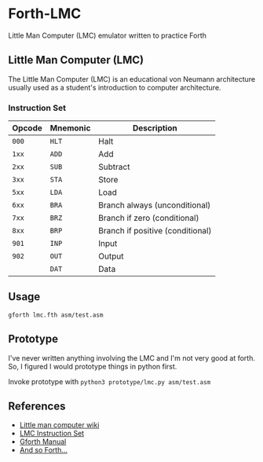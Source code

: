 # Forth-LMC
Little Man Computer (LMC) emulator written to practice Forth


## Little Man Computer (LMC)
The Little Man Computer (LMC) is an educational von Neumann architecture usually
used as a student's introduction to computer architecture.


### Instruction Set

| Opcode | Mnemonic | Description |
| ---- | ---- | ---- |
| ```000``` | ```HLT``` | Halt |
| ```1xx``` | ```ADD``` | Add |
| ```2xx``` | ```SUB``` | Subtract |
| ```3xx``` | ```STA``` | Store |
| ```5xx``` | ```LDA``` | Load |
| ```6xx``` | ```BRA``` | Branch always (unconditional) |
| ```7xx``` | ```BRZ``` | Branch if zero (conditional) |
| ```8xx``` | ```BRP``` | Branch if positive (conditional) |
| ```901``` | ```INP``` | Input |
| ```902``` | ```OUT``` | Output |
| | ```DAT``` | Data |


## Usage
```gforth lmc.fth asm/test.asm```


## Prototype
I've never written anything involving the LMC and I'm not very good at forth. 
So, I figured I would prototype things in python first.

Invoke prototype with ```python3 prototype/lmc.py asm/test.asm```


## References

- [Little man computer wiki](https://en.wikipedia.org/wiki/Little_man_computer)
- [LMC Instruction Set](http://www.yorku.ca/sychen/research/LMC/LMCInstructions.html)
- [Gforth Manual](https://www.complang.tuwien.ac.at/forth/gforth/Docs-html/)
- [And so Forth...](https://thebeez.home.xs4all.nl/ForthPrimer/Forth_primer.html)